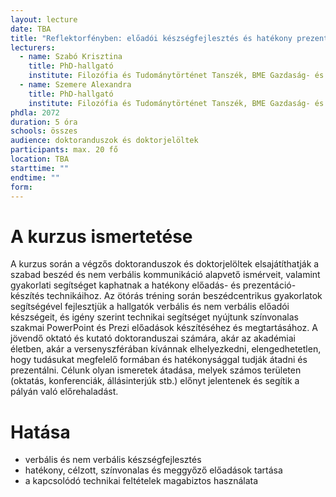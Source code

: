 ```yaml
---
layout: lecture
date: TBA
title: "Reflektorfényben: előadói készségfejlesztés és hatékony prezentáció-készítés"
lecturers:
  - name: Szabó Krisztina
    title: PhD-hallgató
    institute: Filozófia és Tudománytörténet Tanszék, BME Gazdaság- és Társadalomtudományi Kar
  - name: Szemere Alexandra
    title: PhD-hallgató
    institute: Filozófia és Tudománytörténet Tanszék, BME Gazdaság- és Társadalomtudományi Kar
phdla: 2072
duration: 5 óra
schools: összes
audience: doktoranduszok és doktorjelöltek
participants: max. 20 fő
location: TBA
starttime: ""
endtime: ""
form: 
---
```


# A kurzus ismertetése

A kurzus során a végzős doktoranduszok és doktorjelöltek elsajátíthatják a szabad beszéd és nem verbális kommunikáció alapvető ismérveit, valamint gyakorlati segítséget kaphatnak a hatékony előadás- és prezentáció-készítés technikáihoz. Az ötórás tréning során beszédcentrikus gyakorlatok segítségével fejlesztjük a hallgatók verbális és nem verbális előadói készségeit, és igény szerint technikai segítséget nyújtunk színvonalas szakmai PowerPoint és Prezi előadások készítéséhez és megtartásához. A jövendő oktató és kutató doktoranduszai számára, akár az akadémiai életben, akár a versenyszférában kívánnak elhelyezkedni, elengedhetetlen, hogy tudásukat megfelelő formában és hatékonysággal tudják átadni és prezentálni. Célunk olyan ismeretek átadása, melyek számos területen (oktatás, konferenciák, állásinterjúk stb.) előnyt jelentenek és segítik a pályán való előrehaladást.

# Hatása

* verbális és nem verbális készségfejlesztés
* hatékony, célzott, színvonalas és meggyőző előadások tartása
* a kapcsolódó technikai feltételek magabiztos használata
